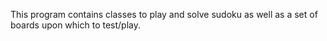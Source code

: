 This program contains classes to play and solve sudoku as well as a set of boards upon which to test/play.

